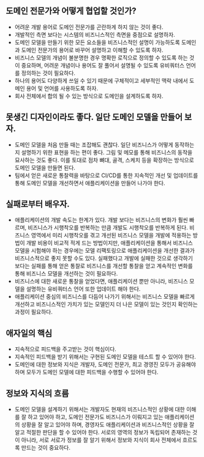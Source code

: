 ## 도메인 전문가와 어떻게 협업할 것인가?
- 어려운 개발 용어로 도메인 전문가를 곤란하게 하지 않는 것이 좋다.
- 개발적인 측면 보다는 시스템의 비즈니스적인 측면을 중점으로 설명하자.
- 도메인 모델을 만들기 위한 모든 요소들을 비즈니스적인 설명이 가능하도록 도메인과 도메인 전문가의 용어로 바꾸어 설명하고 이해할 수 있도록 하자.
- 비즈니스 모델의 개념이 불분명한 경우 명확한 로직으로 정의할 수 있도록 하는 것이 중요하며, 어려운 개념이나 용어도 잘 풀어서 설명될 수 있도록 유비쿼터스 언어를 정의하는 것이 필요하다.
- 하나의 용어도 다양하게 쓰일 수 있기 때문에 구체적이고 세부적인 맥락 내에서 도메인 용어 및 언어를 사용하도록 하자.
- 회사 전체에서 합의 될 수 있는 방식으로 도메인을 설계하도록 하자.

## 못생긴 디자인이라도 좋다. 일단 도메인 모델을 만들어 보자.
- 도메인 모델을 처음 만들 때는 조잡해도 괜찮다. 일단 비즈니스가 어떻게 동작하는지 설명하기 위한 표현을 하는 편이 좋다. 그림 및 메모를 통해 비즈니스의 동작을 묘사하는 것도 좋다. 이를 토대로 점차 뼈대, 골격, 스케치 등을 확장하는 방식으로 도메인 모델을 만들면 된다.
- 팀에서 얻은 새로운 통찰력을 바탕으로 CI/CD를 통한 지속적인 개선 및 업데이트를 통해 도메인 모델을 개선하면서 애플리케이션을 만들어 나가야 한다.

## 실패로부터 배우자.
- 애플리케이션의 개발 속도는 한계가 있다. 개발 보다는 비즈니스의 변화가 훨씬 빠르며, 비즈니스가 시행착오를 반복하는 만큼 개발도 시행착오를 반복하게 된다. 비즈니스 영역에서 미리 시행착오를 겪고 개선된 비즈니스 모델을 개발에 적용하는 방법이 개발 비용이 비교적 적게 드는 방법이지만, 애플리케이션을 통해서 비즈니스 모델을 시험해야 하는 경우에는 모델 리팩토링으로 애플리케이션을 개선한 결과가 비즈니스적으로 좋지 못할 수도 있다. 실패했다고 개발에 실패한 것으로 생각하기 보다는 실패를 통해 얻은 통찰로 비즈니스를 개선할 통찰을 얻고 계속적인 변화를 통해 비즈니스 모델을 개선하는 것이 필요하다.
- 비즈니스에 대한 새로운 통찰을 얻었다면, 애플리케이션 뿐만 아니라, 비즈니스 모델을 설명하는 유비쿼터스 언어 또한 업데이트 해야 한다.
- 애플리케이션 중심의 비즈니스를 다듬어 나가기 위해서는 비즈니스 모델을 빠르게 개선하고 비즈니스적인 가치가 있는 모델인지 더 나은 모델이 있는 것인지 확인하는 과정이 필요하다.

## 애자일의 핵심
- 지속적으로 피드백을 주고받는 것이 핵심이다.
- 지속적인 피드백을 받기 위해서는 구현된 도메인 모델을 테스트 할 수 있어야 한다.
- 도메인에 대한 정보와 지식은 개발자, 도메인 전문가, 최고 경영진 모두가 공유해야 하며 모두가 도메인 모델에 대한 피드백을 수행할 수 있어야 한다.

## 정보와 지식의 흐름
- 도메인 모델을 설계하기 위해서는 개발자도 현재의 비즈니스적인 상황에 대한 이해를 잘 하고 있어야 하고, 도메인 전문가도 비즈니스가 이뤄지고 있는 애플리케이션의 상황을 잘 알고 있어야 하며, 경영자도 애플리케이션과 비즈니스적인 상황을 잘 알고 적절한 판단을 할 수 있어야 한다. 서로의 영역의 정보가 독립되어 존재하는 것이 아니라, 서로 서로가 정보를 잘 알기 위해서 정보와 지식이 회사 전체에서 흐르도록 만드는 것이 중요하다. 

